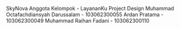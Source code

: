 SkyNova
Anggota Kelompok - LayananKu Project Design
Muhammad Octafachdiansyah Darussalam - 103062300055
Ardan Pratama - 103062300049
Muhammad Raihan Fadani - 103062300110
